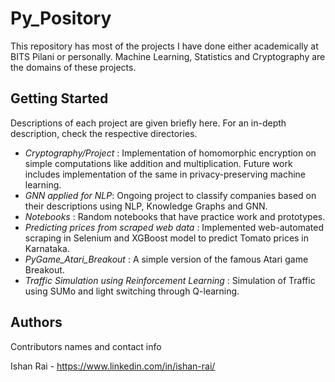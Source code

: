 # Py_Pository
This repository has most of the projects I have done either academically at BITS Pilani or personally. Machine Learning, Statistics and Cryptography are the domains of these 
projects.

## Getting Started
Descriptions of each project are given briefly here. For an in-depth description, check the respective directories.
* *Cryptography/Project* : Implementation of homomorphic encryption on simple computations like addition and multiplication. Future work includes implementation of the same in privacy-preserving machine learning.
* *GNN applied for NLP*: Ongoing project to classify companies based on their descriptions using NLP, Knowledge Graphs and GNN.
* *Notebooks* : Random notebooks that have practice work and prototypes.
* *Predicting prices from scraped web data* : Implemented web-automated scraping in Selenium and XGBoost model to predict Tomato prices in Karnataka.
* *PyGame_Atari_Breakout* : A simple version of the famous Atari game Breakout.
* *Traffic Simulation using Reinforcement Learning* : Simulation of Traffic using SUMo and light switching through Q-learning.

## Authors

Contributors names and contact info

Ishan Rai - https://www.linkedin.com/in/ishan-rai/
